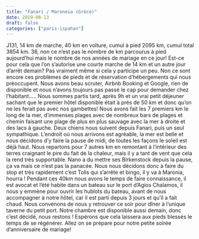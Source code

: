 ```yaml
---
title: "Fanari / Maroneia (Grèce)"
date: 2019-08-13
draft: false
categories: ["paris-ispahan"]
---
```


J131, 14 km de marche, 40 km en voiture, cumul à pied 2095 km, cumul total 3854 km.
36, non ce n’est pas le nombre de km parcourus à pied aujourd’hui mais le nombre de nos années de mariage en ce jour!
Est-ce pour cela que l’on s’autorise une courte marche de  14 km et un autre jour d’arrêt demain? Pas vraiment même si cela y participe un peu. Non ce sont encore ces problèmes de pieds et de réservation d’hébergements qui nous préoccupent. Nous avons beau scruter, Airbnb Booking et Google, rien de disponible et nous n’avons toujours pas passé le cap pour demander chez l’habitant…..
Nous sommes partis tard, après 9h et un vrai petit déjeuner sachant que le premier hôtel disponible était à prés de 50 km et donc qu’on ne les ferait pas avec nos gambettes! Nous avons fait les 7 premiers km le long de la mer, d’immenses plages avec de nombreux bars de plages et chemin faisant une plage de plus en plus sauvage avec la mer à droite et des lacs à gauche. Deux chiens nous suivent depuis Fanari, puis un seul sympathique. L’endroit où nous arrivons est agréable, la mer est belle et nous décidons d’y faire la pause de midi, de toutes les façons le soleil est déjà haut. Nous repartons pour 7 autres km en remontant à l’intérieur des terres craignant le pire du fait de la chaleur, mais il y a tant de vent que cela la rend très supportable. Nano a du mettre ses Birkenstock depuis la pause, ça va mais ce n’est pas la panacée. Nous nous décidons donc à faire du stop et très rapidement c’est Tolis qui s’arrête et bingo, il y va à Maronia, hourra ! Pendant ces 40km nous avons le temps de faire connaissance, il est avocat et l’été habite dans un bateau sur le port d’Agios Chalamos, il nous y emmène pour ouvrir les hublots du bateau, avant de nous accompagner à notre hôtel, car il est parti depuis 3 jours et qu’il a fait chaud. Nous convenons de nous y retrouver ce soir pour dîner à l’unique taverne du petit port. Notre chambre est disponible aussi demain, donc c’est décidé, nous restons ! Espérons que cela laissera aux pieds blessés le temps de se régénérer.
Allez on se prépare pour notre petite soirée d’anniversaire de mariage!
